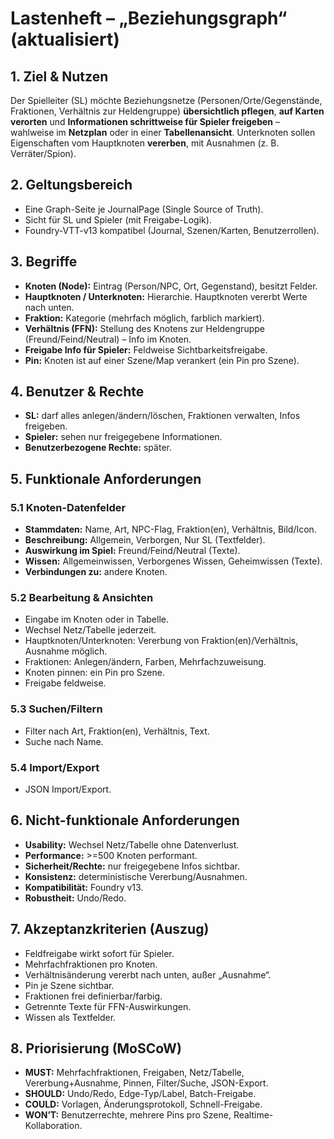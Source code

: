 # Lastenheft – „Beziehungsgraph“ (aktualisiert)

## 1. Ziel & Nutzen
Der Spielleiter (SL) möchte Beziehungsnetze (Personen/Orte/Gegenstände, Fraktionen, Verhältnis zur Heldengruppe) **übersichtlich pflegen**, **auf Karten verorten** und **Informationen schrittweise für Spieler freigeben** – wahlweise im **Netzplan** oder in einer **Tabellenansicht**. Unterknoten sollen Eigenschaften vom Hauptknoten **vererben**, mit Ausnahmen (z. B. Verräter/Spion).

## 2. Geltungsbereich
- Eine Graph-Seite je JournalPage (Single Source of Truth).
- Sicht für SL und Spieler (mit Freigabe-Logik).
- Foundry-VTT-v13 kompatibel (Journal, Szenen/Karten, Benutzerrollen).

## 3. Begriffe
- **Knoten (Node):** Eintrag (Person/NPC, Ort, Gegenstand), besitzt Felder.
- **Hauptknoten / Unterknoten:** Hierarchie. Hauptknoten vererbt Werte nach unten.
- **Fraktion:** Kategorie (mehrfach möglich, farblich markiert).
- **Verhältnis (FFN):** Stellung des Knotens zur Heldengruppe (Freund/Feind/Neutral) – Info im Knoten.
- **Freigabe Info für Spieler:** Feldweise Sichtbarkeitsfreigabe.
- **Pin:** Knoten ist auf einer Szene/Map verankert (ein Pin pro Szene).

## 4. Benutzer & Rechte
- **SL:** darf alles anlegen/ändern/löschen, Fraktionen verwalten, Infos freigeben.
- **Spieler:** sehen nur freigegebene Informationen.
- **Benutzerbezogene Rechte:** später.

## 5. Funktionale Anforderungen

### 5.1 Knoten-Datenfelder
- **Stammdaten:** Name, Art, NPC-Flag, Fraktion(en), Verhältnis, Bild/Icon.
- **Beschreibung:** Allgemein, Verborgen, Nur SL (Textfelder).
- **Auswirkung im Spiel:** Freund/Feind/Neutral (Texte).
- **Wissen:** Allgemeinwissen, Verborgenes Wissen, Geheimwissen (Texte).
- **Verbindungen zu:** andere Knoten.

### 5.2 Bearbeitung & Ansichten
- Eingabe im Knoten oder in Tabelle.
- Wechsel Netz/Tabelle jederzeit.
- Hauptknoten/Unterknoten: Vererbung von Fraktion(en)/Verhältnis, Ausnahme möglich.
- Fraktionen: Anlegen/ändern, Farben, Mehrfachzuweisung.
- Knoten pinnen: ein Pin pro Szene.
- Freigabe feldweise.

### 5.3 Suchen/Filtern
- Filter nach Art, Fraktion(en), Verhältnis, Text.
- Suche nach Name.

### 5.4 Import/Export
- JSON Import/Export.

## 6. Nicht-funktionale Anforderungen
- **Usability:** Wechsel Netz/Tabelle ohne Datenverlust.
- **Performance:** >=500 Knoten performant.
- **Sicherheit/Rechte:** nur freigegebene Infos sichtbar.
- **Konsistenz:** deterministische Vererbung/Ausnahmen.
- **Kompatibilität:** Foundry v13.
- **Robustheit:** Undo/Redo.

## 7. Akzeptanzkriterien (Auszug)
- Feldfreigabe wirkt sofort für Spieler.
- Mehrfachfraktionen pro Knoten.
- Verhältnisänderung vererbt nach unten, außer „Ausnahme“.
- Pin je Szene sichtbar.
- Fraktionen frei definierbar/farbig.
- Getrennte Texte für FFN-Auswirkungen.
- Wissen als Textfelder.

## 8. Priorisierung (MoSCoW)
- **MUST:** Mehrfachfraktionen, Freigaben, Netz/Tabelle, Vererbung+Ausnahme, Pinnen, Filter/Suche, JSON-Export.
- **SHOULD:** Undo/Redo, Edge-Typ/Label, Batch-Freigabe.
- **COULD:** Vorlagen, Änderungsprotokoll, Schnell-Freigabe.
- **WON’T:** Benutzerrechte, mehrere Pins pro Szene, Realtime-Kollaboration.
